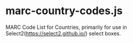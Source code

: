 # marc-country-codes.js

MARC Code List for Countries, primarily for use in Select2(https://select2.github.io/) select boxes.
